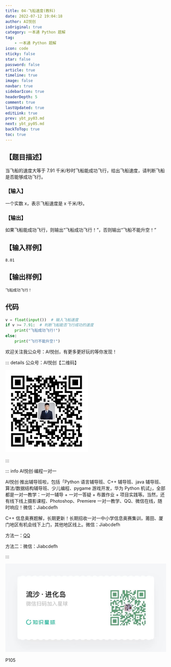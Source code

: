 ```yaml
---
title: 04-飞船速度(教科)
date: 2022-07-12 19:04:18
author: AI悦创
isOriginal: true
category: 一本通 Python 题解
tag:
    - 一本通 Python 题解
icon: code
sticky: false
star: false
password: false
article: true
timeline: true
image: false
navbar: true
sidebarIcon: true
headerDepth: 5
comment: true
lastUpdated: true
editLink: true
prev: ybt_py03.md
next: ybt_py05.md
backToTop: true
toc: true
---
```


## 【题目描述】

当飞船的速度大等于 7.91 千米/秒时飞船能成功飞行，给出飞船速度，请判断飞船是否能够成功飞行。

### 【输入】

一个实数 x，表示飞船速度是 x 千米/秒。

### 【输出】

如果飞船能成功飞行，则输出“飞船成功飞行！”，否则输出“飞船不能升空！”

## 【输入样例】

```
8.01
```

## 【输出样例】

```
飞船成功飞行！
```

## 代码

```python
v = float(input())  # 输入飞船速度
if v >= 7.91:  # 判断飞船能否飞行成功的速度
	print("飞船成功飞行!")
else:
	print("飞行不能升空!")
```

欢迎关注我公众号：AI悦创，有更多更好玩的等你发现！

::: details 公众号：AI悦创【二维码】

![](/gzh.jpg)

:::

::: info AI悦创·编程一对一

AI悦创·推出辅导班啦，包括「Python 语言辅导班、C++ 辅导班、java 辅导班、算法/数据结构辅导班、少儿编程、pygame 游戏开发，华为 Python 机试」，全部都是一对一教学：一对一辅导 + 一对一答疑 + 布置作业 + 项目实践等。当然，还有线下线上摄影课程、Photoshop、Premiere 一对一教学、QQ、微信在线，随时响应！微信：Jiabcdefh

C++ 信息奥赛题解，长期更新！长期招收一对一中小学信息奥赛集训，莆田、厦门地区有机会线下上门，其他地区线上。微信：Jiabcdefh

方法一：[QQ](http://wpa.qq.com/msgrd?v=3&uin=1432803776&site=qq&menu=yes)

方法二：微信：Jiabcdefh

:::

![](/zsxq.jpg)

P105



